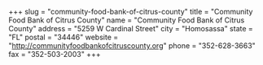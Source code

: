 +++
slug = "community-food-bank-of-citrus-county"
title = "Community Food Bank of Citrus County"
name = "Community Food Bank of Citrus County"
address = "5259 W Cardinal Street"
city = "Homosassa"
state = "FL"
postal = "34446"
website = "http://communityfoodbankofcitruscounty.org"
phone = "352-628-3663"
fax = "352-503-2003"
+++
